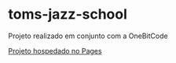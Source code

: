 # toms-jazz-school
 Projeto realizado em conjunto com a OneBitCode

 <a href="http://michelfreitassantos.github.io/toms-jazz-school" target="_blank">Projeto hospedado no Pages</a>

